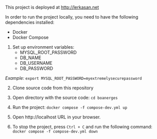 This project is deployed at http://lerkasan.net

In order to run the project locally, you need to have the following dependencies installed:
- Docker
- Docker Compose

1. Set up environment variables:
   - MYSQL_ROOT_PASSWORD
   - DB_NAME
   - DB_USERNAME
   - DB_PASSWORD
   
_Example:_
`export MYSQL_ROOT_PASSWORD=myextremelysecurepassword`


2. Clone source code from this repository


3. Open directory with the source code:
`cd boanerges`


4. Run the project: `docker compose -f compose-dev.yml up`


5. Open http://localhost URL in your browser.


6. To stop the project, press `Ctrl + C` and run the following command: `docker compose -f compose-dev.yml down`
